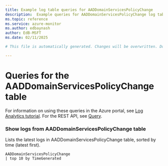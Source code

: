 ```yaml
---
title: Example log table queries for AADDomainServicesPolicyChange
description:  Example queries for AADDomainServicesPolicyChange log table
ms.topic: reference
ms.service: azure-monitor
ms.author: edbaynash
author: EdB-MSFT
ms.date: 02/11/2025

# This file is automatically generated. Changes will be overwritten. Do not change this file directly. 

---
```


# Queries for the AADDomainServicesPolicyChange table

For information on using these queries in the Azure portal, see [Log Analytics tutorial](/azure/azure-monitor/logs/log-analytics-tutorial). For the REST API, see [Query](/rest/api/loganalytics/query).


### Show logs from AADDomainServicesPolicyChange table  


Lists the latest logs in AADDomainServicesPolicyChange table, sorted by time (latest first).  

```query
AADDomainServicesPolicyChange
| top 10 by TimeGenerated
```

